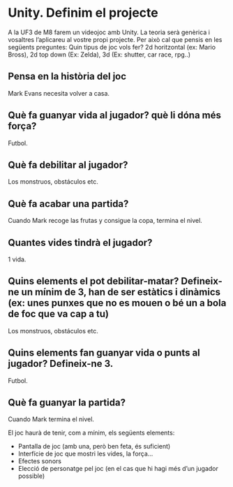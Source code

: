 # Unity. Definim el projecte

A la UF3 de M8 farem un videojoc amb Unity. La teoria serà genèrica i vosaltres l’aplicareu al vostre propi projecte.
Per això cal que pensis en les següents preguntes:
Quin tipus de joc vols fer? 2d horitzontal (ex: Mario Bross), 2d top down (Ex: Zelda), 3d (Ex: shutter, car race, rpg..)

## Pensa en la història del joc

Mark Evans necesita volver a casa.

## Què fa guanyar vida al jugador? què li dóna més força?

Futbol.

## Què fa debilitar al jugador?

Los monstruos, obstáculos etc.

## Què fa acabar una partida?

Cuando Mark recoge las frutas y consigue la copa, termina el nivel.

## Quantes vides tindrà el jugador?

1 vida.

## Quins elements el pot debilitar-matar? Defineix-ne un mínim de 3, han de ser estàtics i dinàmics (ex: unes punxes que no es mouen o bé un a bola de foc que va cap a tu)

Los monstruos, obstáculos etc.

## Quins elements fan guanyar vida o punts al jugador? Defineix-ne 3.

Futbol.

## Què fa guanyar la partida?

Cuando Mark termina el nivel.

El joc haurà de tenir, com a mínim, els següents elements:

* Pantalla de joc (amb una, però ben feta, és suficient)
* Interfície de joc que mostri les vides, la força…
* Efectes sonors
* Elecció de personatge pel joc (en el cas que hi hagi més d’un jugador possible)
